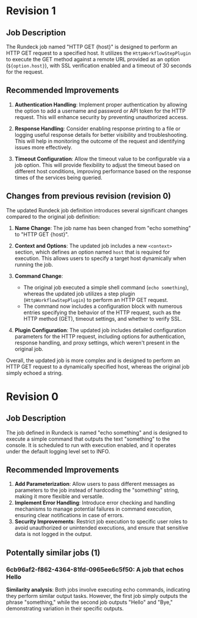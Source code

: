 
# Revision 1

## Job Description
The Rundeck job named "HTTP GET {host}" is designed to perform an HTTP GET request to a specified host. It utilizes the `HttpWorkflowStepPlugin` to execute the GET method against a remote URL provided as an option (`${option.host}`), with SSL verification enabled and a timeout of 30 seconds for the request.

## Recommended Improvements
1. **Authentication Handling**: Implement proper authentication by allowing the option to add a username and password or API token for the HTTP request. This will enhance security by preventing unauthorized access.
   
2. **Response Handling**: Consider enabling response printing to a file or logging useful response details for better visibility and troubleshooting. This will help in monitoring the outcome of the request and identifying issues more effectively.

3. **Timeout Configuration**: Allow the timeout value to be configurable via a job option. This will provide flexibility to adjust the timeout based on different host conditions, improving performance based on the response times of the services being queried.

## Changes from previous revision (revision 0)
The updated Rundeck job definition introduces several significant changes compared to the original job definition:

1. **Name Change**: The job name has been changed from "echo something" to "HTTP GET {host}".

2. **Context and Options**: The updated job includes a new `<context>` section, which defines an option named `host` that is required for execution. This allows users to specify a target host dynamically when running the job.

3. **Command Change**: 
   - The original job executed a simple shell command (`echo something`), whereas the updated job utilizes a step plugin (`HttpWorkflowStepPlugin`) to perform an HTTP GET request.
   - The command now includes a configuration block with numerous entries specifying the behavior of the HTTP request, such as the HTTP method (GET), timeout settings, and whether to verify SSL.

4. **Plugin Configuration**: The updated job includes detailed configuration parameters for the HTTP request, including options for authentication, response handling, and proxy settings, which weren't present in the original job.

Overall, the updated job is more complex and is designed to perform an HTTP GET request to a dynamically specified host, whereas the original job simply echoed a string.

# Revision 0

## Job Description
The job defined in Rundeck is named "echo something" and is designed to execute a simple command that outputs the text "something" to the console. It is scheduled to run with execution enabled, and it operates under the default logging level set to INFO.

## Recommended Improvements
1. **Add Parameterization**: Allow users to pass different messages as parameters to the job instead of hardcoding the "something" string, making it more flexible and versatile.
2. **Implement Error Handling**: Introduce error checking and handling mechanisms to manage potential failures in command execution, ensuring clear notifications in case of errors.
3. **Security Improvements**: Restrict job execution to specific user roles to avoid unauthorized or unintended executions, and ensure that sensitive data is not logged in the output.
## Potentally similar jobs (1)
### 6cb96af2-f862-4364-81fd-0965ee6c5f50: A job that echos Hello

**Similarity analysis**: Both jobs involve executing echo commands, indicating they perform similar output tasks. However, the first job simply outputs the phrase "something," while the second job outputs "Hello" and "Bye," demonstrating variation in their specific outputs.

